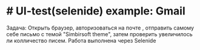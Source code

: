 # # UI-test(selenide) example: Gmail
Задача: Открыть браузер, авторизоваться на почте , отправить самому себе письмо с темой "Simbirsoft theme", затем проверить увеличилось ли колличество писем. 
Работа выполнена через Selenide 
